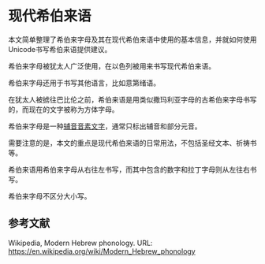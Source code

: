 # 现代希伯来语

本文简单整理了希伯来字母及其在现代希伯来语中使用的基本信息，并就如何使用Unicode书写希伯来语提供建议。

希伯来字母被犹太人广泛使用，在以色列被用来书写现代希伯来语。

希伯来字母还用于书写其他语言，比如意第绪语。

在犹太人被掳往巴比伦之前，希伯来语是用类似撒玛利亚字母的古希伯来字母书写的，而现在的文字被称为方体字母。

希伯来字母是一种<a class="termref" href="https://xfq.github.io/glossary/i18n/#term.abjad">辅音音素文字</a>，通常只标出辅音和部分元音。

需要注意的是，本文的重点是现代希伯来语的日常用法，不包括圣经文本、祈祷书等。

希伯来语用希伯来字母从右往左书写，而其中包含的数字和拉丁字母则从左往右书写。

希伯来字母不区分大小写。

<!-- ## 音系 -->



## 参考文献

Wikipedia, Modern Hebrew phonology. URL: https://en.wikipedia.org/wiki/Modern_Hebrew_phonology